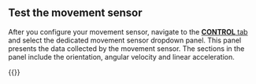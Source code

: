 ## Test the movement sensor

After you configure your movement sensor, navigate to the [**CONTROL** tab](/fleet/machines/control/) and select the dedicated movement sensor dropdown panel.
This panel presents the data collected by the movement sensor.
The sections in the panel include the orientation, angular velocity and linear acceleration.

{{<imgproc src="/components/movement-sensor/movement-sensor-control-tab-imu.png" resize="800x" declaredimensions=true alt="The movement sensor component in the control tab">}}
